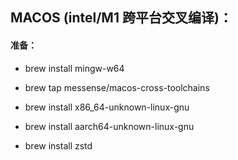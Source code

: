 ## MACOS (intel/M1 跨平台交叉编译)：

#### 准备：

- brew install mingw-w64

- brew tap messense/macos-cross-toolchains

- brew install x86_64-unknown-linux-gnu

- brew install aarch64-unknown-linux-gnu

- brew install zstd
